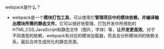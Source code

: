 webpack是什么？
- webpack是一个**模块打包工具**，可以使用它**管理项目中的模块依赖，并编译输出模块所需的静态文件**。它可以很好地管理、打包开发中所用到的HTML,CSS,JavaScript和静态文件（图片，字体）等，**让开发更高效**。对于不同类型的依赖，webpack有对应的模块加载器，而且会分析模块间的依赖关系，最后合并生成优化的静态资源。